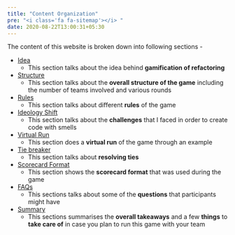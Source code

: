 ```yaml
---
title: "Content Organization"
pre: "<i class='fa fa-sitemap'></i> "
date: 2020-08-22T13:00:31+05:30
---
```


The content of this website is broken down into following sections -

+ [Idea](idea)
    - This section talks about the idea behind **gamification of refactoring**
+ [Structure](structure)
    - This section talks about the **overall structure of the game** including the number of teams involved and various rounds 
+ [Rules](rules)
    + This section talks about different **rules** of the game
+ [Ideology Shift](ideology_shift)
    + This section talks about the **challenges** that I faced in order to create code with smells  
+ [Virtual Run](virtual_run)
    + This section does a **virtual run** of the game through an example  
+ [Tie breaker](tie_breaker)
    + This section talks about **resolving ties**     
+ [Scorecard Format](scorecard_format)
    + This section shows the **scorecard format** that was used during the game 
+ [FAQs](faqs)
    + This sections talks about some of the **questions** that participants might have     
+ [Summary](summary)
    + This sections summarises the **overall takeaways** and a few **things** to **take care of** in case you plan to run this game with your team     
